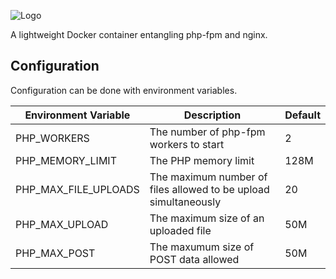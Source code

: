 ![Logo](http://svg.wiersma.co.za/github/project?lang=docker&title=php)

A lightweight Docker container entangling php-fpm and nginx.

## Configuration

Configuration can be done with environment variables.

| Environment Variable | Description | Default |
| -------------------- | ----------- | ------- |
| PHP_WORKERS | The number of php-fpm workers to start | 2
| PHP_MEMORY_LIMIT | The PHP memory limit | 128M
| PHP_MAX_FILE_UPLOADS | The maximum number of files allowed to be upload simultaneously | 20
| PHP_MAX_UPLOAD | The maximum size of an uploaded file | 50M
| PHP_MAX_POST | The maxumum size of POST data allowed | 50M 